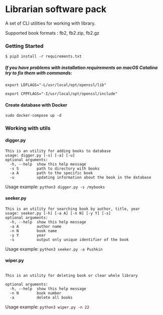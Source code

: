 # Librarian software pack
A set of CLI utilities for working with library.

Supported book formats : fb2, fb2.zip, fb2.gz

### Getting Started
`$ pip3 install -r requirements.txt`
##### If you have problems with installation requirements on macOS Catalina try to fix them with commands:
`export LDFLAGS="-L/usr/local/opt/openssl/lib"`

`export CPPFLAGS="-I/usr/local/opt/openssl/include"`
#### Create database with Docker
`sudo docker-compose up -d`

### Working with utils
#### digger.py
```
This is an utility for adding books to database
usage: digger.py [-s] [-a] [-u]
optional arguments:
  -h, --help  show this help message
  -s S        path to directory with books
  -a A        path to the specific book
  -u          updating information about the book in the database
```
Usage example: `python3 digger.py -s /mybooks`
#### seeker.py
```
This is an utility for searching book by author, title, year
usage: seeker.py [-h] [-a A] [-n N] [-y Y] [-s]
optional arguments:
  -h, --help  show this help message
  -a A        author name
  -n N        book name
  -y Y        year
  -s          output only unique identifier of the book
```
Usage example: `python3 seeker.py -a Pushkin`
#### wiper.py

```usage: wiper.py [-h] [-n N] [-a]

This is an utility for deleting book or clear whole library

optional arguments:
  -h, --help  show this help message
  -n N        book number
  -a          delete all books 
```
Usage example: `python3 wiper.py -n 22`

